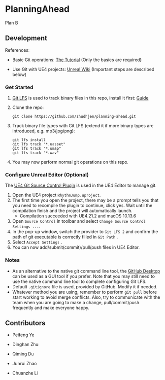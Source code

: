 # PlanningAhead
Plan B

## Development

References:

- Basic Git operations: [The Tutorial](https://git-scm.com/docs/gittutorial) (Only the basics are required)

- Use Git with UE4 projects: [Unreal Wiki](https://wiki.unrealengine.com/Git_source_control_(Tutorial)) (Important steps are described below)

### Get Started

1. [Git LFS](https://git-lfs.github.com/) is used to track binary files in this repo, install it first: [Guide](https://help.github.com/articles/installing-git-large-file-storage)

2. Clone the repo:

   ```
   git clone https://github.com/zhudhjen/planning-ahead.git
   ```

3. Track binary file types with Git LFS (extend it if more binary types are introduced, e.g. mp3/jpg/png):

   ```shell
   git lfs install
   git lfs track "*.uasset"
   git lfs track "*.umap"
   git lfs track "*.wav"
   ```

4. You may now perform normal git operations on this repo.

### Configure Unreal Editor (Optional)

The [UE4 Git Source Control Plugin](https://github.com/SRombauts/UE4GitPlugin) is used in the UE4 Editor to manage git.

1. Open the UE4 project `RhythmJump.uproject`.
2. The first time you open the project, there may be a prompt tells you that you need to recompile the plugin to continue, click yes. Wait until the compilation finish and the project will automatically launch. 
   - Compilation succeeded with UE4.21.2 and macOS 10.13.6 
3. Open `Source Control` in toolbar and select `Change Source Control Settings ...`.
4. In the pop-up window, switch the provider to `Git LFS 2` and confirm the path of git executable is correctly filled in `Git Path` .
5. Select `Accept Settings` .
6. You can now add/submit(commit)/pull/push files in UE4 Editor. 

### Notes

- As an alternative to the native git command line tool, the [GitHub Desktop](https://desktop.github.com/) can be used as a GUI tool if you prefer. Note that you may still need to use the native command line tool to complete configuring Git LFS. 
- Default `.gitignore` file is used, provided by GitHub. Modify it if needed.
- Whatever method you are using, remember to perform `git pull`  before start working to avoid merge conflicts. Also, try to communicate with the team when you are going to make a change,  pull/commit/push frequently and make everyone happy.

## Contributors

- Peifeng Ye

- Dinghan Zhu

- Qiming Du
- Junrui Zhao
- Chuanzhe Li